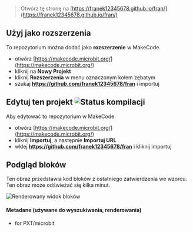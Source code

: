 
> Otwórz tę stronę na [https://franek12345678.github.io/fran/](https://franek12345678.github.io/fran/)

## Użyj jako rozszerzenia

To repozytorium można dodać jako **rozszerzenie** w MakeCode.

* otwórz [https://makecode.microbit.org/](https://makecode.microbit.org/)
* kliknij na **Nowy Projekt**
* kliknij **Rozszerzenia** w menu oznaczonym kołem zębatym
* szukaj **https://github.com/franek12345678/fran** i importuj

## Edytuj ten projekt ![Status kompilacji](https://github.com/franek12345678/fran/workflows/MakeCode/badge.svg)

Aby edytować to repozytorium w MakeCode.

* otwórz [https://makecode.microbit.org/](https://makecode.microbit.org/)
* kliknij **Importuj**, a następnie **Importuj URL**
* wklej **https://github.com/franek12345678/fran** i kliknij importuj

## Podgląd bloków

Ten obraz przedstawia kod bloków z ostatniego zatwierdzenia we wzorcu.
Ten obraz może odświeżać się kilka minut.

![Renderowany widok bloków](https://github.com/franek12345678/fran/raw/master/.github/makecode/blocks.png)

#### Metadane (używane do wyszukiwania, renderowania)

* for PXT/microbit
<script src="https://makecode.com/gh-pages-embed.js"></script><script>makeCodeRender("{{ site.makecode.home_url }}", "{{ site.github.owner_name }}/{{ site.github.repository_name }}");</script>
